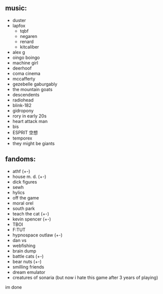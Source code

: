 ## music:
- duster
- lapfox
   - tqbf
   - negaren
   - renard
   - kitcaliber
- alex g
- oingo boingo
- machine girl
- deerhoof
- coma cinema
- mccafferty
- gezebelle gaburgably
- the mountain goats
- descendents
- radiohead
- blink-182
- gidropony
- rory in early 20s
- heart attack man
- bis
- ESPRIT 空想
- temporex
- they might be giants

## fandoms:
- athf (+-)
- house m. d. (+-)
- dick figures
- sewh
- hylics
- off the game
- moral orel
- south park
- teach the cat (+-)
- kevin spencer (+-)
- TBOI
- F:TUT
- hypnospace outlaw (+-)
- dan vs
- webfishing
- brain dump
- battle cats (+-)
- bear nuts (+-)
- smilling friends
- dream emulator
- creatures of sonaria (but now i hate this game after 3 years of playing)

im done
